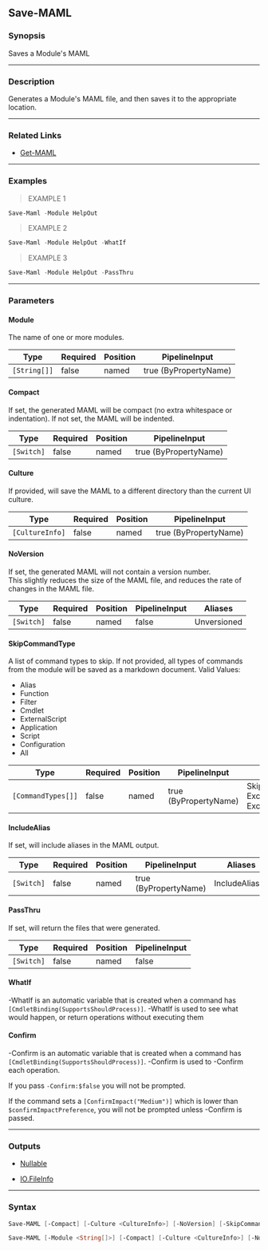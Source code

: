 Save-MAML
---------

### Synopsis
Saves a Module's MAML

---

### Description

Generates a Module's MAML file, and then saves it to the appropriate location.

---

### Related Links
* [Get-MAML](Get-MAML.md)

---

### Examples
> EXAMPLE 1

```PowerShell
Save-Maml -Module HelpOut
```
> EXAMPLE 2

```PowerShell
Save-Maml -Module HelpOut -WhatIf
```
> EXAMPLE 3

```PowerShell
Save-Maml -Module HelpOut -PassThru
```

---

### Parameters
#### **Module**
The name of one or more modules.

|Type        |Required|Position|PipelineInput        |
|------------|--------|--------|---------------------|
|`[String[]]`|false   |named   |true (ByPropertyName)|

#### **Compact**
If set, the generated MAML will be compact (no extra whitespace or indentation).  If not set, the MAML will be indented.

|Type      |Required|Position|PipelineInput        |
|----------|--------|--------|---------------------|
|`[Switch]`|false   |named   |true (ByPropertyName)|

#### **Culture**
If provided, will save the MAML to a different directory than the current UI culture.

|Type           |Required|Position|PipelineInput        |
|---------------|--------|--------|---------------------|
|`[CultureInfo]`|false   |named   |true (ByPropertyName)|

#### **NoVersion**
If set, the generated MAML will not contain a version number.  
This slightly reduces the size of the MAML file, and reduces the rate of changes in the MAML file.

|Type      |Required|Position|PipelineInput|Aliases    |
|----------|--------|--------|-------------|-----------|
|`[Switch]`|false   |named   |false        |Unversioned|

#### **SkipCommandType**
A list of command types to skip.
If not provided, all types of commands from the module will be saved as a markdown document.
Valid Values:

* Alias
* Function
* Filter
* Cmdlet
* ExternalScript
* Application
* Script
* Configuration
* All

|Type              |Required|Position|PipelineInput        |Aliases                                                        |
|------------------|--------|--------|---------------------|---------------------------------------------------------------|
|`[CommandTypes[]]`|false   |named   |true (ByPropertyName)|SkipCommandTypes<br/>ExcludeCommandType<br/>ExcludeCommandTypes|

#### **IncludeAlias**
If set, will include aliases in the MAML output.

|Type      |Required|Position|PipelineInput        |Aliases       |
|----------|--------|--------|---------------------|--------------|
|`[Switch]`|false   |named   |true (ByPropertyName)|IncludeAliases|

#### **PassThru**
If set, will return the files that were generated.

|Type      |Required|Position|PipelineInput|
|----------|--------|--------|-------------|
|`[Switch]`|false   |named   |false        |

#### **WhatIf**
-WhatIf is an automatic variable that is created when a command has ```[CmdletBinding(SupportsShouldProcess)]```.
-WhatIf is used to see what would happen, or return operations without executing them
#### **Confirm**
-Confirm is an automatic variable that is created when a command has ```[CmdletBinding(SupportsShouldProcess)]```.
-Confirm is used to -Confirm each operation.

If you pass ```-Confirm:$false``` you will not be prompted.

If the command sets a ```[ConfirmImpact("Medium")]``` which is lower than ```$confirmImpactPreference```, you will not be prompted unless -Confirm is passed.

---

### Outputs
* [Nullable](https://learn.microsoft.com/en-us/dotnet/api/System.Nullable)

* [IO.FileInfo](https://learn.microsoft.com/en-us/dotnet/api/System.IO.FileInfo)

---

### Syntax
```PowerShell
Save-MAML [-Compact] [-Culture <CultureInfo>] [-NoVersion] [-SkipCommandType {Alias | Function | Filter | Cmdlet | ExternalScript | Application | Script | Configuration | All}] [-IncludeAlias] [-PassThru] [-WhatIf] [-Confirm] [<CommonParameters>]
```
```PowerShell
Save-MAML [-Module <String[]>] [-Compact] [-Culture <CultureInfo>] [-NoVersion] [-SkipCommandType {Alias | Function | Filter | Cmdlet | ExternalScript | Application | Script | Configuration | All}] [-IncludeAlias] [-PassThru] [-WhatIf] [-Confirm] [<CommonParameters>]
```
